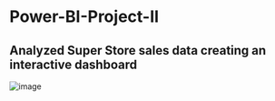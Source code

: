 # Power-BI-Project-II
## Analyzed Super Store sales data creating an interactive dashboard
![image](https://github.com/user-attachments/assets/d867aec3-3c23-449b-8f68-14ea04baf0e9)

